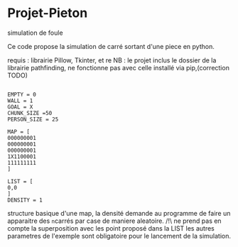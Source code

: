 # Projet-Pieton
simulation de foule 

Ce code propose la simulation de carré sortant d'une piece en python.

requis : librairie Pillow, Tkinter, et re
NB :  le projet inclus le dossier de la librairie pathfinding, ne fonctionne pas avec celle installé via pip,(correction TODO)
```

EMPTY = 0
WALL = 1
GOAL = X
CHUNK_SIZE =50
PERSON_SIZE = 25

MAP = [
000000001
000000001
000000001
1X1100001
111111111
]

LIST = [
0,0
]
DENSITY = 1
```

structure basique d'une map, la densité demande au programme de faire un apparaitre des `n`carrés par case de maniere aleatoire. /!\ ne prend pas en compte la superposition avec les point proposé dans la LIST
les autres parametres de l'exemple sont obligatoire pour le lancement de la simulation. 
